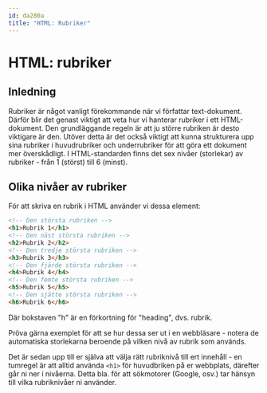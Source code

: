 ```yaml
---
id: da280a
title: "HTML: Rubriker"
---
```


# HTML: rubriker

## Inledning

Rubriker är något vanligt förekommande när vi författar text-dokument. Därför blir det genast viktigt att veta hur vi hanterar rubriker i ett HTML-dokument. Den grundläggande regeln är att ju större rubriken är desto viktigare är den. Utöver detta är det också viktigt att kunna strukturera upp sina rubriker i huvudrubriker och underrubriker för att göra ett dokument mer överskådligt. I HTML-standarden finns det sex nivåer (storlekar) av rubriker - från 1 (störst) till 6 (minst).

## Olika nivåer av rubriker

För att skriva en rubrik i HTML använder vi dessa element:

``` html
<!-- Den största rubriken -->
<h1>Rubrik 1</h1>
<!-- Den näst största rubriken -->
<h2>Rubrik 2</h2>
<!-- Den tredje största rubriken -->
<h3>Rubrik 3</h3>
<!-- Den fjärde största rubriken -->
<h4>Rubrik 4</h4>
<!-- Den femte största rubriken -->
<h5>Rubrik 5</h5>
<!-- Den sjätte största rubriken -->
<h6>Rubrik 6</h6>
```

Där bokstaven "h" är en förkortning för "heading", dvs. rubrik.

Pröva gärna exemplet för att se hur dessa ser ut i en webbläsare - notera de automatiska storlekarna beroende på vilken nivå av rubrik som används.

Det är sedan upp till er själva att välja rätt rubriknivå till ert innehåll - en tumregel är att alltid använda `<h1>` för huvudbriken på er webbplats, därefter går ni ner i nivåerna. Detta bla. för att sökmotorer (Google, osv.) tar hänsyn till vilka rubriknivåer ni använder.
